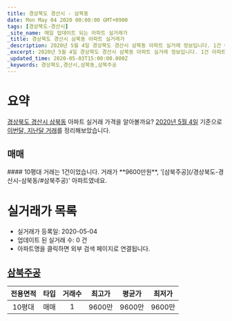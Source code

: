```yaml
---
title: 경상북도 경산시 - 삼북동
date: Mon May 04 2020 00:00:00 GMT+0900
tags: [경상북도-경산시]
_site_name: 매일 업데이트 되는 아파트 실거래가
_title: 경상북도 경산시 삼북동 아파트 실거래가
_description: 2020년 5월 4일 경상북도 경산시 삼북동 아파트 실거래 정보입니다. 1건 아파트 정보가 있습니다.
_excerpt: 2020년 5월 4일 경상북도 경산시 삼북동 아파트 실거래 정보입니다. 1건 아파트 정보가 있습니다.
_updated_time: 2020-05-03T15:00:00.000Z
_keywords: 경상북도,경산시,삼북동,삼북주공
---
```





# 요약
<ins>경상북도 경산시 삼북동</ins> 아파트 실거래 가격을 알아볼까요? <ins>2020년 5월 4일</ins> 기준으로 <ins>이번달, 지난달 거래</ins>를 정리해보았습니다.

## 매매
<div class="container">
<div class="twelve columns" markdown="1">
#### 10평대
거래는 1건이었습니다. 거래가 **9600만원**, '[삼북주공](/경상북도-경산시-삼북동/#삼북주공)' 아파트였네요.
</div>
</div>



# 실거래가 목록
- 실거래가 등록일: 2020-05-04
- 업데이트 된 실거래 수: 0 건
- 아파트명을 클릭하면 외부 검색 페이지로 연결됩니다.

## [삼북주공](#삼북주공)

|전용면적|타입|거래수|최고가|평균가|최저가|
|:---:|:---:|:---:|:---:|:---:|:---:|
|10평대|<span class="deal-type-1">매매</span>|1|9600만|9600만|9600만|

<br/>




